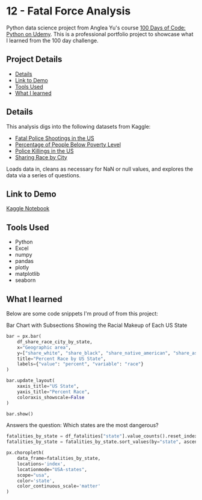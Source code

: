 # 12 - Fatal Force Analysis

Python data science project from Anglea Yu's course [100 Days of Code: Python on Udemy](https://www.udemy.com/course/100-days-of-code/). This is a professional portfolio project to showcase what I learned from the 100 day challenge.

## Project Details
- [Details](#details)
- [Link to Demo](#link-to-demo)
- [Tools Used](#tools-used)
- [What I learned](#what-i-learned)

## Details

This analysis digs into the following datasets from Kaggle:
- [Fatal Police Shootings in the US](https://www.kaggle.com/datasets/abhi8923shriv/fatalpoliceshootingsintheus)
- [Percentage of People Below Poverty Level](https://www.kaggle.com/datasets/musti12/percentage-people-below-poverty-level) 
- [Police Killings in the US](https://www.kaggle.com/datasets/azizozmen/police-killings-us) 
- [Sharing Race by City](https://www.kaggle.com/datasets/musti12/sharing-race-by-city) 

Loads data in, cleans as necessary for NaN or null values, and explores the data via a series of questions.

## Link to Demo

[Kaggle Notebook](https://www.kaggle.com/code/garrettbecker/fatal-force-analysis/notebook)

## Tools Used

- Python
- Excel
- numpy
- pandas
- plotly
- matplotlib
- seaborn

## What I learned

Below are some code snippets I'm proud of from this project:

Bar Chart with Subsections Showing the Racial Makeup of Each US State
```python
bar = px.bar(
    df_share_race_city_by_state,
    x="Geographic area",
    y=["share_white", "share_black", "share_native_american", "share_asian", "share_hispanic"],
    title="Percent Race by US State",
    labels={"value": "percent", "variable": "race"}
)

bar.update_layout(
    xaxis_title="US State",
    yaxis_title="Percent Race",
    coloraxis_showscale=False
)

bar.show()
```

Answers the question: Which states are the most dangerous?
```python
fatalities_by_state = df_fatalities["state"].value_counts().reset_index()
fatalities_by_state = fatalities_by_state.sort_values(by="state", ascending=False)

px.choropleth(
    data_frame=fatalities_by_state,
    locations='index',
    locationmode="USA-states", 
    scope="usa",
    color='state',
    color_continuous_scale='matter'
)
```
